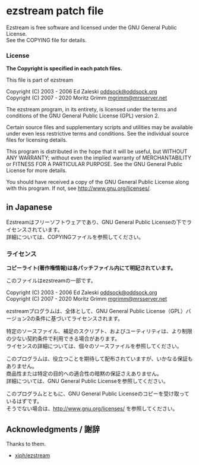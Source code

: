 # ezstream patch file

Ezstream is free software and licensed under the GNU General Public License.  
See the COPYING file for details.

### **License**
**The Copyright is specified in each patch files.**

This file is part of ezstream

Copyright (C) 2003 - 2006             Ed Zaleski <oddsock@oddsock.org>  
Copyright (C) 2007 - 2020             Moritz Grimm <mgrimm@mrsserver.net>

The ezstream program, in its entirety, is licensed under the terms and
conditions of the GNU General Public License (GPL) version 2.

Certain source files and supplementary scripts and utilities may be available under even less restrictive terms and conditions.
See the individual source files for licensing details.

This program is distributed in the hope that it will be useful, but WITHOUT ANY WARRANTY; without even the implied warranty of MERCHANTABILITY or FITNESS FOR A PARTICULAR PURPOSE.
See the GNU General Public License for more details.

You should have received a copy of the GNU General Public License along with this program. If not, see http://www.gnu.org/licenses/.


## in Japanese

Ezstreamはフリーソフトウェアであり、GNU General Public Licenseの下でライセンスされています。  
詳細については、COPYINGファイルを参照してください。

### ライセンス
**コピーライト(著作権情報)は各パッチファイル内にて明記されています。**

このファイルはezstreamの一部です。

Copyright (C) 2003 - 2006             Ed Zaleski <oddsock@oddsock.org>  
Copyright (C) 2007 - 2020             Moritz Grimm <mgrimm@mrsserver.net>

ezstreamプログラムは、全体として、GNU General Public License（GPL）バージョン2の条件に基づいてライセンスされます。

特定のソースファイル、補足のスクリプト、およびユーティリティは、より制限の少ない契約条件で利用できる場合があります。  
ライセンスの詳細については、個々のソースファイルを参照してください。

このプログラムは、役立つことを期待して配布されていますが、いかなる保証もありません。  
商品性または特定の目的への適合性の暗黙の保証さえありません。  
詳細については、GNU General Public Licenseを参照してください。

このプログラムとともに、GNU General Public Licenseのコピーを受け取っているはずです。  
そうでない場合は、http://www.gnu.org/licenses/ を参照してください。

## Acknowledgments / 謝辞
Thanks to them.

 - [xiph/ezstream](https://gitlab.xiph.org/xiph/ezstream)

